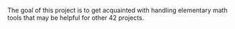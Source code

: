 The goal of this project is to get acquainted with handling elementary math tools that may be helpful for other 42 projects.

